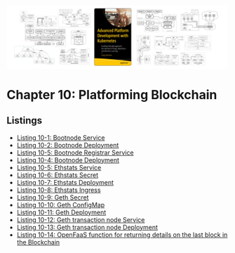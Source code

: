[![Book Cover - Advanced Platform Development with Kubernetes: Enabling Data Management, the Internet of Things, Blockchain, and Machine Learning](../img/apk8s-banner-w.jpg)](https://imti.co/kubernetes-platform-book/)

# Chapter 10: Platforming Blockchain

## Listings

- [Listing 10-1: Bootnode Service](/chapter-10/cluster-apk8s-eth/003-data/200-eth/10-bootnode/10-service.yml)
- [Listing 10-2: Bootnode Deployment](/chapter-10/cluster-apk8s-eth/003-data/200-eth/10-bootnode/30-deployment.yml)
- [Listing 10-5: Bootnode Registrar Service](/chapter-10/cluster-apk8s-eth/003-data/200-eth/20-bootnode-reg/10-service.yml)
- [Listing 10-4: Bootnode Deployment](/chapter-10/cluster-apk8s-eth/003-data/200-eth/20-bootnode-reg/30-deployment.yml)
- [Listing 10-5: Ethstats Service](/chapter-10/cluster-apk8s-eth/003-data/200-eth/30-ethstats/10-service.yml)
- [Listing 10-6: Ethstats Secret](/chapter-10/cluster-apk8s-eth/003-data/200-eth/30-ethstats/15-secret.yml)
- [Listing 10-7: Ethstats Deployment](/chapter-10/cluster-apk8s-eth/003-data/200-eth/30-ethstats/30-deployment.yml)
- [Listing 10-8: Ethstats Ingress](/chapter-10/cluster-apk8s-eth/003-data/200-eth/30-ethstats/50-ingress.yml)
- [Listing 10-9: Geth Secret](/chapter-10/cluster-apk8s-eth/003-data/200-eth/40-miner/15-secret.yml)
- [Listing 10-10: Geth ConfigMap](/chapter-10/cluster-apk8s-eth/003-data/200-eth/40-miner/20-configmap.yml)
- [Listing 10-11: Geth Deployment](/chapter-10/cluster-apk8s-eth/003-data/200-eth/40-miner/30-deployment.yml)
- [Listing 10-12: Geth transaction node Service](/chapter-10/cluster-apk8s-eth/003-data/200-eth/50-tx/10-service.yml)
- [Listing 10-13: Geth transaction node Deployment](/chapter-10/cluster-apk8s-eth/003-data/200-eth/50-tx/30-deployment.yml)
- [Listing 10-14: OpenFaaS function for returning details on the last block in the Blockchain](/chapter-10/cluster-apk8s-eth/003-data/200-eth/functions/last-block/handler.py)<!-- @IGNORE PREVIOUS: link -->
